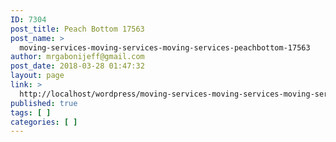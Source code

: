 ```yaml
---
ID: 7304
post_title: Peach Bottom 17563
post_name: >
  moving-services-moving-services-moving-services-peachbottom-17563
author: mrgabonijeff@gmail.com
post_date: 2018-03-28 01:47:32
layout: page
link: >
  http://localhost/wordpress/moving-services-moving-services-moving-services-peachbottom-17563/
published: true
tags: [ ]
categories: [ ]
---
```

